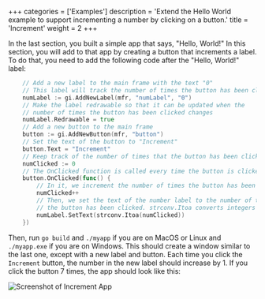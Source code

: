 +++
categories = ['Examples']
description = 'Extend the Hello World example to support incrementing a number by clicking on a button.'
title = 'Increment'
weight = 2
+++

In the last section, you built a simple app that says, "Hello, World!" In this section, you will add to that app by creating a button that increments a label. To do that, you need to add the following code after the "Hello, World!" label:

```go
	// Add a new label to the main frame with the text "0"
	// This label will track the number of times the button has been clicked
	numLabel := gi.AddNewLabel(mfr, "numLabel", "0")
	// Make the label redrawable so that it can be updated when the
	// number of times the button has been clicked changes
	numLabel.Redrawable = true
	// Add a new button to the main frame
	button := gi.AddNewButton(mfr, "button")
	// Set the text of the button to "Increment"
	button.Text = "Increment"
	// Keep track of the number of times that the button has been clicked
	numClicked := 0
	// The OnClicked function is called every time the button is clicked
	button.OnClicked(func() {
		// In it, we increment the number of times the button has been clicked
		numClicked++
		// Then, we set the text of the number label to the number of the times
		// the button has been clicked. strconv.Itoa converts integers to strings.
		numLabel.SetText(strconv.Itoa(numClicked))
	})
```

Then, run `go build` and `./myapp` if you are on MacOS or Linux and `./myapp.exe` if you are on Windows. This should create a window similar to the last one, except with a new label and button. Each time you click the `Increment` button, the number in the new label should increase by 1. If you click the button 7 times, the app should look like this:

![Screenshot of Increment App](/screenshots/increment.png)
